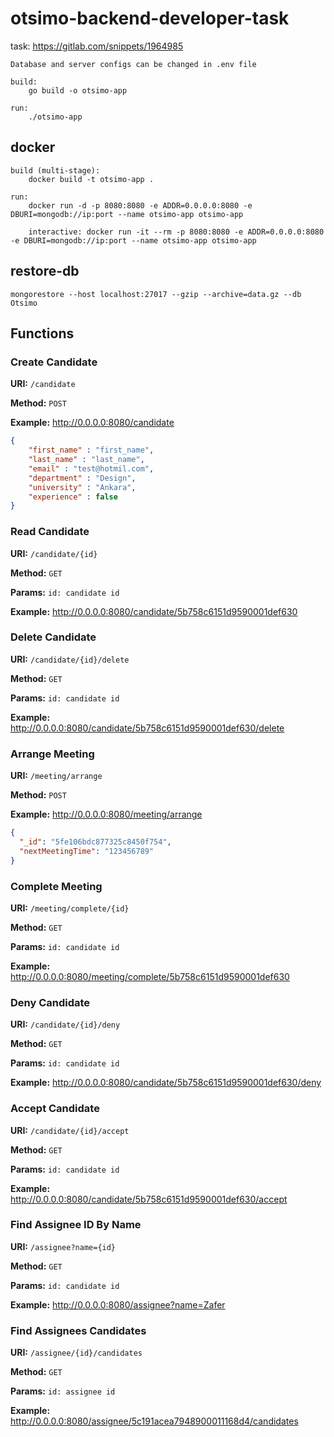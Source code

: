 # otsimo-backend-developer-task
task: https://gitlab.com/snippets/1964985

    Database and server configs can be changed in .env file
    
    build:
        go build -o otsimo-app
    
    run: 
        ./otsimo-app

## docker 

    build (multi-stage):
        docker build -t otsimo-app .
    
    run: 
        docker run -d -p 8080:8080 -e ADDR=0.0.0.0:8080 -e DBURI=mongodb://ip:port --name otsimo-app otsimo-app
        
        interactive: docker run -it --rm -p 8080:8080 -e ADDR=0.0.0.0:8080 -e DBURI=mongodb://ip:port --name otsimo-app otsimo-app
## restore-db

    mongorestore --host localhost:27017 --gzip --archive=data.gz --db Otsimo

## Functions

### Create Candidate

**URI:** `/candidate`

**Method:** `POST`

**Example:** http://0.0.0.0:8080/candidate

```json
{ 
    "first_name" : "first_name", 
    "last_name" : "last_name", 
    "email" : "test@hotmil.com", 
    "department" : "Design", 
    "university" : "Ankara", 
    "experience" : false
}
```

### Read Candidate

**URI:** `/candidate/{id}`

**Method:** `GET`

**Params:** `id: candidate id`

**Example:** http://0.0.0.0:8080/candidate/5b758c6151d9590001def630

### Delete Candidate

**URI:** `/candidate/{id}/delete`

**Method:** `GET`

**Params:** `id: candidate id`

**Example:** http://0.0.0.0:8080/candidate/5b758c6151d9590001def630/delete

### Arrange Meeting

**URI:** `/meeting/arrange`

**Method:** `POST`

**Example:** http://0.0.0.0:8080/meeting/arrange

```json
{
  "_id": "5fe106bdc877325c8450f754",
  "nextMeetingTime": "123456789"
}
```

### Complete Meeting

**URI:** `/meeting/complete/{id}`

**Method:** `GET`

**Params:** `id: candidate id`

**Example:** http://0.0.0.0:8080/meeting/complete/5b758c6151d9590001def630


### Deny Candidate

**URI:** `/candidate/{id}/deny`

**Method:** `GET`

**Params:** `id: candidate id`

**Example:** http://0.0.0.0:8080/candidate/5b758c6151d9590001def630/deny

### Accept Candidate

**URI:** `/candidate/{id}/accept`

**Method:** `GET`

**Params:** `id: candidate id`

**Example:** http://0.0.0.0:8080/candidate/5b758c6151d9590001def630/accept

### Find Assignee ID By Name


**URI:** `/assignee?name={id}`

**Method:** `GET`

**Params:** `id: candidate id`

**Example:** http://0.0.0.0:8080/assignee?name=Zafer

### Find Assignees Candidates

**URI:** `/assignee/{id}/candidates`

**Method:** `GET`

**Params:** `id: assignee id`

**Example:** http://0.0.0.0:8080/assignee/5c191acea7948900011168d4/candidates
